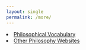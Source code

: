 ```yaml
---
layout: single
permalink: /more/
---
```


<li><a href="{% link _pages/vocabulary.md %}">Philosophical Vocabulary</a>
<li><a href="{% link _pages/websites.md %}">Other Philosophy Websites</a>
